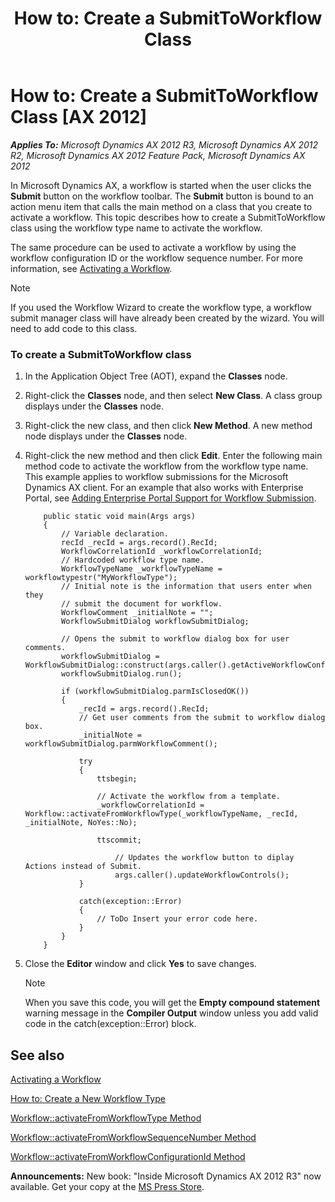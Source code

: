 ﻿---
title: 'How to: Create a SubmitToWorkflow Class'
TOCTitle: 'How to: Create a SubmitToWorkflow Class'
ms:assetid: 134385b2-6cdc-46f7-b641-c66668b7ad5a
ms:mtpsurl: https://msdn.microsoft.com/en-us/library/Cc583139(v=AX.60)
ms:contentKeyID: 35240587
ms.date: 05/18/2015
mtps_version: v=AX.60
---

# How to: Create a SubmitToWorkflow Class [AX 2012]


_**Applies To:** Microsoft Dynamics AX 2012 R3, Microsoft Dynamics AX 2012 R2, Microsoft Dynamics AX 2012 Feature Pack, Microsoft Dynamics AX 2012_

In Microsoft Dynamics AX, a workflow is started when the user clicks the **Submit** button on the workflow toolbar. The **Submit** button is bound to an action menu item that calls the main method on a class that you create to activate a workflow. This topic describes how to create a SubmitToWorkflow class using the workflow type name to activate the workflow.

The same procedure can be used to activate a workflow by using the workflow configuration ID or the workflow sequence number. For more information, see [Activating a Workflow](activating-a-workflow.md).


> [!NOTE]
> <P>If you used the Workflow Wizard to create the workflow type, a workflow submit manager class will have already been created by the wizard. You will need to add code to this class.</P>



### To create a SubmitToWorkflow class

1.  In the Application Object Tree (AOT), expand the **Classes** node.

2.  Right-click the **Classes** node, and then select **New Class**. A class group displays under the **Classes** node.

3.  Right-click the new class, and then click **New Method**. A new method node displays under the **Classes** node.

4.  Right-click the new method and then click **Edit**. Enter the following main method code to activate the workflow from the workflow type name. This example applies to workflow submissions for the Microsoft Dynamics AX client. For an example that also works with Enterprise Portal, see [Adding Enterprise Portal Support for Workflow Submission](adding-enterprise-portal-support-for-workflow-submission.md).
    ```X++  
        public static void main(Args args)
        {
            // Variable declaration.
            recId _recId = args.record().RecId;
            WorkflowCorrelationId _workflowCorrelationId;
            // Hardcoded workflow type name.
            WorkflowTypeName _workflowTypeName = workflowtypestr("MyWorkflowType");
            // Initial note is the information that users enter when they
            // submit the document for workflow.
            WorkflowComment _initialNote = "";
            WorkflowSubmitDialog workflowSubmitDialog;
        
            // Opens the submit to workflow dialog box for user comments.
            workflowSubmitDialog = WorkflowSubmitDialog::construct(args.caller().getActiveWorkflowConfiguration());
            workflowSubmitDialog.run();
        
            if (workflowSubmitDialog.parmIsClosedOK())
            {
                _recId = args.record().RecId;
                // Get user comments from the submit to workflow dialog box.
                _initialNote = workflowSubmitDialog.parmWorkflowComment();
        
                try
                {
                    ttsbegin;
        
                    // Activate the workflow from a template.
                    _workflowCorrelationId = Workflow::activateFromWorkflowType(_workflowTypeName, _recId, _initialNote, NoYes::No);
        
                    ttscommit;
        
                        // Updates the workflow button to diplay Actions instead of Submit.
                        args.caller().updateWorkflowControls();
                }
        
                catch(exception::Error)
                {
                    // ToDo Insert your error code here.
                }
            }
        }
    ```
5.  Close the **Editor** window and click **Yes** to save changes.
    

    > [!NOTE]
    > <P>When you save this code, you will get the <STRONG>Empty compound statement</STRONG> warning message in the <STRONG>Compiler Output</STRONG> window unless you add valid code in the catch(exception::Error) block.</P>



## See also

[Activating a Workflow](activating-a-workflow.md)

[How to: Create a New Workflow Type](how-to-create-a-new-workflow-type.md)

[Workflow::activateFromWorkflowType Method](https://msdn.microsoft.com/en-us/library/gg812416\(v=ax.60\))

[Workflow::activateFromWorkflowSequenceNumber Method](https://msdn.microsoft.com/en-us/library/gg812415\(v=ax.60\))

[Workflow::activateFromWorkflowConfigurationId Method](https://msdn.microsoft.com/en-us/library/gg812414\(v=ax.60\))

  
**Announcements:** New book: "Inside Microsoft Dynamics AX 2012 R3" now available. Get your copy at the [MS Press Store](https://www.microsoftpressstore.com/store/inside-microsoft-dynamics-ax-2012-r3-9780735685109).

